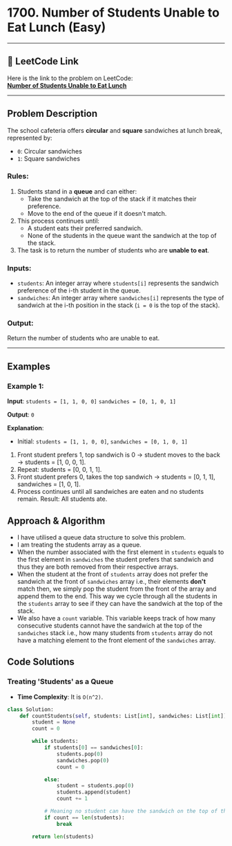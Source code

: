 # 1700. Number of Students Unable to Eat Lunch (Easy)

---

## 🔗 LeetCode Link

Here is the link to the problem on LeetCode:  
[**Number of Students Unable to Eat Lunch**](https://leetcode.com/problems/number-of-students-unable-to-eat-lunch/description/)

---

## Problem Description

The school cafeteria offers **circular** and **square** sandwiches at lunch break, represented by:

- `0`: Circular sandwiches
- `1`: Square sandwiches

### Rules:

1. Students stand in a **queue** and can either:
   - Take the sandwich at the top of the stack if it matches their preference.
   - Move to the end of the queue if it doesn't match.
2. This process continues until:
   - A student eats their preferred sandwich.
   - None of the students in the queue want the sandwich at the top of the stack.
3. The task is to return the number of students who are **unable to eat**.

### Inputs:

- `students`: An integer array where `students[i]` represents the sandwich preference of the i-th student in the queue.
- `sandwiches`: An integer array where `sandwiches[i]` represents the type of sandwich at the i-th position in the stack (`i = 0` is the top of the stack).

### Output:

Return the number of students who are unable to eat.

---

## Examples

### Example 1:

**Input**:
`students = [1, 1, 0, 0]`
`sandwiches = [0, 1, 0, 1]`

**Output**:
`0`

**Explanation**:

- Initial: `students = [1, 1, 0, 0]`, `sandwiches = [0, 1, 0, 1]`

1. Front student prefers 1, top sandwich is 0 → student moves to the back → students = [1, 0, 0, 1].
2. Repeat: students = [0, 0, 1, 1].
3. Front student prefers 0, takes the top sandwich → students = [0, 1, 1], sandwiches = [1, 0, 1].
4. Process continues until all sandwiches are eaten and no students remain.
   Result: All students ate.

## Approach & Algorithm

- I have utilised a queue data structure to solve this problem.
- I am treating the students array as a queue.
- When the number associated with the first element in `students` equals to the first element in `sandwiches` the student prefers that sandwich and thus they are both removed from their respective arrays.
- When the student at the front of `students` array does not prefer the sandwich at the front of `sandwiches` array i.e., their elements **don't** match then, we simply pop the student from the front of the array and append them to the end. This way we cycle through all the students in the `students` array to see if they can have the sandwich at the top of the stack.
- We also have a `count` variable. This variable keeps track of how many consecutive students cannot have the sandwich at the top of the `sandwiches` stack i.e., how many students from `students` array do not have a matching element to the front element of the `sandwiches` array.

## Code Solutions

### Treating 'Students' as a Queue

- **Time Complexity**: It is `O(n^2)`.

```python
class Solution:
    def countStudents(self, students: List[int], sandwiches: List[int]) -> int:
        student = None
        count = 0

        while students:
            if students[0] == sandwiches[0]:
                students.pop(0)
                sandwiches.pop(0)
                count = 0

            else:
                student = students.pop(0)
                students.append(student)
                count += 1

            # Meaning no student can have the sandwich on the top of the stack
            if count == len(students):
                break

        return len(students)
```
